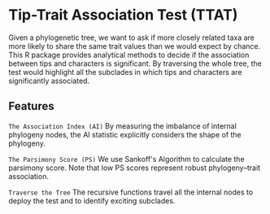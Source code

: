 # Tip-Trait Association Test (TTAT)
Given a phylogenetic tree, we want to ask if more closely related taxa are more likely to share the same trait values than we would expect by chance. This R package provides analytical methods to decide if the association between tips and characters is significant. By traversing the whole tree, the test would highlight all the subclades in which tips and characters are significantly associated.

## Features
`The Association Index (AI)` By measuring the imbalance of internal phylogeny nodes, the AI statistic explicitly considers the shape of the phylogeny.

`The Parsimony Score (PS)` We use Sankoff's Algorithm to calculate the parsimony score. Note that low PS scores represent robust phylogeny–trait association.

`Traverse the Tree` The recursive functions travel all the internal nodes to deploy the test and to identify exciting subclades.

